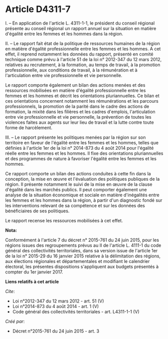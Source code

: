 # Article D4311-7

I. – En application de l'article L. 4311-1-1, le président du conseil régional présente au conseil régional un rapport annuel
sur la situation en matière d'égalité entre les femmes et les hommes dans la région.

II. – Le rapport fait état de la politique de ressources humaines de la région en matière d'égalité professionnelle entre les
femmes et les hommes. A cet effet, il reprend notamment les données du rapport, présenté en comité technique comme prévu à
l'article 51 de la loi n° 2012-347 du 12 mars 2012, relatives au recrutement, à la formation, au temps de travail, à la
promotion professionnelle, aux conditions de travail, à la rémunération et à l'articulation entre vie professionnelle et vie
personnelle.

Le rapport comporte également un bilan des actions menées et des ressources mobilisées en matière d'égalité professionnelle
entre les femmes et les hommes et décrit les orientations pluriannuelles. Ce bilan et ces orientations concernent notamment
les rémunérations et les parcours professionnels, la promotion de la parité dans le cadre des actions de formation, la mixité
dans les filières et les cadres d'emplois, l'articulation entre vie professionnelle et vie personnelle, la prévention de
toutes les violences faites aux agents sur leur lieu de travail et la lutte contre toute forme de harcèlement.

III. – Le rapport présente les politiques menées par la région sur son territoire en faveur de l'égalité entre les femmes et
les hommes, telles que définies à l'article 1er de la loi n° 2014-873 du 4 août 2014 pour l'égalité réelle entre les femmes
et les hommes. Il fixe des orientations pluriannuelles et des programmes de nature à favoriser l'égalité entre les femmes et
les hommes.

Ce rapport comporte un bilan des actions conduites à cette fin dans la conception, la mise en œuvre et l'évaluation des
politiques publiques de la région. Il présente notamment le suivi de la mise en œuvre de la clause d'égalité dans les marchés
publics. Il peut comporter également une analyse de la situation économique et sociale en matière d'inégalités entre les
femmes et les hommes dans la région, à partir d'un diagnostic fondé sur les interventions relevant de sa compétence et sur
les données des bénéficiaires de ses politiques.

Le rapport recense les ressources mobilisées à cet effet.

**Nota:**

Conformément à l'article 7 du décret n° 2015-761 du 24 juin 2015, pour les régions issues des regroupements prévus au II de
l'article L. 4111-1 du code général des collectivités territoriales, dans sa version issue de l'article 1er de la loi n°
2015-29 du 16 janvier 2015 relative à la délimitation des régions, aux élections régionales et départementales et modifiant
le calendrier électoral, les présentes dispositions s'appliquent aux budgets présentés à compter du 1er janvier 2017.

**Liens relatifs à cet article**

_Cite_:

  - Loi n°2012-347  du 12 mars 2012 - art. 51 (V)
  - Loi n°2014-873 du 4 août 2014 - art. 1 (V)
  - Code général des collectivités territoriales - art. L4311-1-1 (V)

_Créé par_:

  - Décret n°2015-761 du 24 juin 2015 - art. 3
